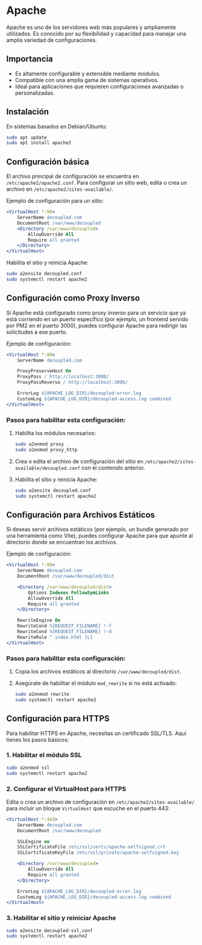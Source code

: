# Apache

Apache es uno de los servidores web más populares y ampliamente utilizados. Es conocido por su flexibilidad y capacidad para manejar una amplia variedad de configuraciones.

## Importancia

- Es altamente configurable y extensible mediante módulos.
- Compatible con una amplia gama de sistemas operativos.
- Ideal para aplicaciones que requieren configuraciones avanzadas o personalizadas.

## Instalación

En sistemas basados en Debian/Ubuntu:

```bash
sudo apt update
sudo apt install apache2
```

## Configuración básica

El archivo principal de configuración se encuentra en `/etc/apache2/apache2.conf`. Para configurar un sitio web, edita o crea un archivo en `/etc/apache2/sites-available/`.

Ejemplo de configuración para un sitio:

```apache
<VirtualHost *:80>
    ServerName decoupled.com
    DocumentRoot /var/www/decoupled
    <Directory /var/www/decoupled>
        AllowOverride All
        Require all granted
    </Directory>
</VirtualHost>
```

Habilita el sitio y reinicia Apache:

```bash
sudo a2ensite decoupled.conf
sudo systemctl restart apache2
```

## Configuración como Proxy Inverso

Si Apache está configurado como proxy inverso para un servicio que ya está corriendo en un puerto específico (por ejemplo, un frontend servido por PM2 en el puerto 3000), puedes configurar Apache para redirigir las solicitudes a ese puerto.

Ejemplo de configuración:

```apache
<VirtualHost *:80>
    ServerName decoupled.com

    ProxyPreserveHost On
    ProxyPass / http://localhost:3000/
    ProxyPassReverse / http://localhost:3000/

    ErrorLog ${APACHE_LOG_DIR}/decoupled-error.log
    CustomLog ${APACHE_LOG_DIR}/decoupled-access.log combined
</VirtualHost>
```

### Pasos para habilitar esta configuración:

1. Habilita los módulos necesarios:

   ```bash
   sudo a2enmod proxy
   sudo a2enmod proxy_http
   ```

2. Crea o edita el archivo de configuración del sitio en `/etc/apache2/sites-available/decoupled.conf` con el contenido anterior.

3. Habilita el sitio y reinicia Apache:

   ```bash
   sudo a2ensite decoupled.conf
   sudo systemctl restart apache2
   ```

## Configuración para Archivos Estáticos

Si deseas servir archivos estáticos (por ejemplo, un bundle generado por una herramienta como Vite), puedes configurar Apache para que apunte al directorio donde se encuentran los archivos.

Ejemplo de configuración:

```apache
<VirtualHost *:80>
    ServerName decoupled.com
    DocumentRoot /var/www/decoupled/dist

    <Directory /var/www/decoupled/dist>
        Options Indexes FollowSymLinks
        AllowOverride All
        Require all granted
    </Directory>

    RewriteEngine On
    RewriteCond %{REQUEST_FILENAME} !-f
    RewriteCond %{REQUEST_FILENAME} !-d
    RewriteRule ^ index.html [L]
</VirtualHost>
```

### Pasos para habilitar esta configuración:

1. Copia los archivos estáticos al directorio `/var/www/decoupled/dist`.

2. Asegúrate de habilitar el módulo `mod_rewrite` si no está activado:

   ```bash
   sudo a2enmod rewrite
   sudo systemctl restart apache2
   ```

## Configuración para HTTPS

Para habilitar HTTPS en Apache, necesitas un certificado SSL/TLS. Aquí tienes los pasos básicos:

### 1. Habilitar el módulo SSL

```bash
sudo a2enmod ssl
sudo systemctl restart apache2
```

### 2. Configurar el VirtualHost para HTTPS

Edita o crea un archivo de configuración en `/etc/apache2/sites-available/` para incluir un bloque `VirtualHost` que escuche en el puerto 443:

```apache
<VirtualHost *:443>
    ServerName decoupled.com
    DocumentRoot /var/www/decoupled

    SSLEngine on
    SSLCertificateFile /etc/ssl/certs/apache-selfsigned.crt
    SSLCertificateKeyFile /etc/ssl/private/apache-selfsigned.key

    <Directory /var/www/decoupled>
        AllowOverride All
        Require all granted
    </Directory>

    ErrorLog ${APACHE_LOG_DIR}/decoupled-error.log
    CustomLog ${APACHE_LOG_DIR}/decoupled-access.log combined
</VirtualHost>
```

### 3. Habilitar el sitio y reiniciar Apache

```bash
sudo a2ensite decoupled-ssl.conf
sudo systemctl restart apache2
```


